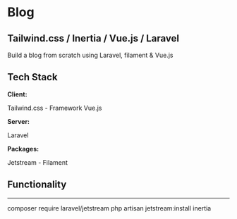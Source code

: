 
# Blog

## Tailwind.css / Inertia / Vue.js / Laravel 
Build a blog from scratch using Laravel, filament & Vue.js

## Tech Stack

**Client:** 

Tailwind.css - Framework Vue.js 

**Server:** 

Laravel 

**Packages:** 

 Jetstream - Filament

## Functionality


--------------------------------

composer require laravel/jetstream
php artisan jetstream:install inertia



